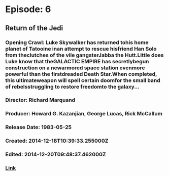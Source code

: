# Episode: 6
## Return of the Jedi
### Opening Crawl: Luke Skywalker has returned tohis home planet of Tatooine inan attempt to rescue hisfriend Han Solo from theclutches of the vile gangsterJabba the Hutt.Little does Luke know that theGALACTIC EMPIRE has secretlybegun construction on a newarmored space station evenmore powerful than the firstdreaded Death Star.When completed, this ultimateweapon will spell certain doomfor the small band of rebelsstruggling to restore freedomto the galaxy...
### Director: Richard Marquand
### Producer: Howard G. Kazanjian, George Lucas, Rick McCallum
### Release Date: 1983-05-25
### Created: 2014-12-18T10:39:33.255000Z
### Edited: 2014-12-20T09:48:37.462000Z
### [Link](https://swapi.dev/api/films/3/)